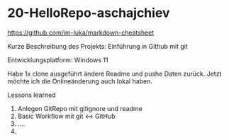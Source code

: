 # 20-HelloRepo-aschajchiev


https://github.com/im-luka/markdown-cheatsheet


Kurze Beschreibung des Projekts: Einführung in Github mit git


Entwicklungsplatform: Windows 11

Habe 1x clone ausgeführt ändere Readme und pushe Daten zurück.
Jetzt möchte ich die Onlineänderung auch lokal haben.

Lessons learned
  1. Anlegen GitRepo mit gitignore und readme
  2. Basic Workflow mit git <-> GitHub
  3. ....
  4. 
